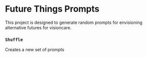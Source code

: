 # Future Things Prompts

This project is designed to generate random prompts for envisioning alternative futures for visioncare.

### `Shuffle`

Creates a new set of prompts
